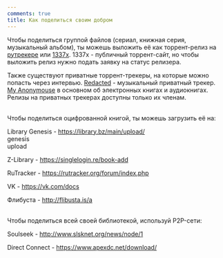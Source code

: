 ```yaml
---
comments: true
title: Как поделиться своим добром
---
```


Чтобы поделиться группой файлов (сериал, книжная серия, музыкальный альбом), ты можешь выложить её как торрент-релиз на [рутрекере](https://rutracker.org/forum/profile.php?mode=register) или [1337x](https://1337x.to/register). 1337x - публичный торрент-сайт, но чтобы выложить релиз нужно подать заявку на статус релизера.

Также существуют приватные торрент-трекеры, на которые можно попасть через интервью. [Redacted](https://interviewfor.red/en/starting.html) - музыкальный приватный трекер. [My Anonymouse](https://www.myanonamouse.net/inviteapp.php) в основном об электронных книгах и аудиокнигах. Релизы на приватных трекерах доступны только их членам.
<br><br>

Чтобы поделиться оцифрованной книгой, ты можешь загрузить её на:

Library Genesis - <https://library.bz/main/upload/><br>
genesis<br>
upload

Z-Library - <https://singlelogin.re/book-add>

RuTracker - <https://rutracker.org/forum/index.php>

VK - <https://vk.com/docs>

Флибуста - <http://flibusta.is/a>
<br><br>

Чтобы поделиться всей своей библиотекой, используй P2P-сети:

Soulseek - <http://www.slsknet.org/news/node/1>

Direct Connect - <https://www.apexdc.net/download/>